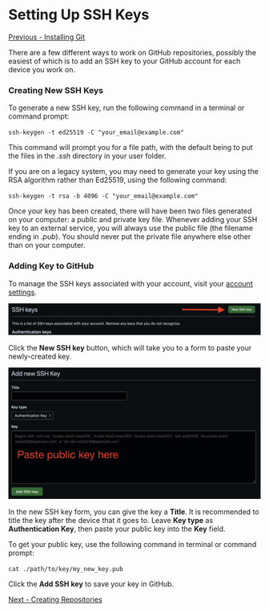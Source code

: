 # Setting Up SSH Keys

[Previous - Installing Git](./installing_git.md)

There are a few different ways to work on GitHub repositories, possibly the
easiest of which is to add an SSH key to your GitHub account for each device
you work on.

### Creating New SSH Keys

To generate a new SSH key, run the following command in a terminal or command prompt:

`ssh-keygen -t ed25519 -C "your_email@example.com"`

This command will prompt you for a file path, with the default being to put the
files in the *.ssh* directory in your user folder.

If you are on a legacy system, you may need to generate your key using the RSA
algorithm rather than Ed25519, using the following command:

`ssh-keygen -t rsa -b 4096 -C "your_email@example.com"`

Once your key has been created, there will have been two files generated on
your computer: a public and private key file. Whenever adding your SSH key
to an external service, you will always use the public file (the filename ending in *.pub*).
You should never put the private file anywhere else other than on your computer.

### Adding Key to GitHub

To manage the SSH keys associated with your account, visit your [account settings](https://github.com/settings/keys).

![Manage SSH Keys in GitHub](../images/ssh_1.png)

Click the **New SSH key** button, which will take you to a form to paste your newly-created key.

![New SSH Key Form in GitHub](../images/ssh_2.png)

In the new SSH key form, you can give the key a **Title**. It is recommended to title the
key after the device that it goes to. Leave **Key type** as **Authentication Key**, then paste
your public key into the **Key** field.

To get your public key, use the following command in terminal or command prompt:

`cat ./path/to/key/my_new_key.pub`

Click the **Add SSH key** to save your key in GitHub.

[Next - Creating Repositories](./creating_repo.md)
